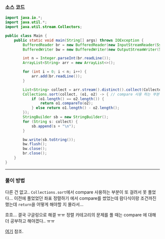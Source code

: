 ### 소스 코드
```java
import java.io.*;
import java.util.*;
import java.util.stream.Collectors;

public class Main {
    public static void main(String[] args) throws IOException {
        BufferedReader br = new BufferedReader(new InputStreamReader(System.in)); // 기본적으로 enter 를 경계로 인식한다.
        BufferedWriter bw = new BufferedWriter(new OutputStreamWriter(System.out));

        int n = Integer.parseInt(br.readLine());
        ArrayList<String> arr = new ArrayList<>();

        for (int i = 0; i < n; i++) {
            arr.add(br.readLine());
        }

        List<String> collect = arr.stream().distinct().collect(Collectors.toList());
        Collections.sort(collect, (o1, o2) -> { // compare 사용 하는 부분이 또! 걸렸다.. 
            if (o1.length() == o2.length()) {
                return o1.compareTo(o2);
            } else return o1.length() - o2.length();
        });
        StringBuilder sb = new StringBuilder();
        for (String s: collect) {
            sb.append(s + "\n");
        }

        bw.write(sb.toString());
        bw.flush();
        bw.close();
        br.close();
    }
}
```

---

### 풀이 방법

다른 건 없고.. `Collections.sort`에서 compare 사용하는 부분이 또 걸려서 못 풀었다... 이전에 풀었었던 좌표 정렬하기 에서 compare를 썼었는데 람다식이랑 조건까진 했는데 `return`을 어떻게 해야할 지 몰라서...

흐흐... 결국 구글링으로 해결 ㅠㅠ 정렬 카테고리의 문제를 풀 때는 compare 에 대해 더 공부하고 해야겠다.. ㅠㅠ 

[여기](https://st-lab.tistory.com/112) 참조.
